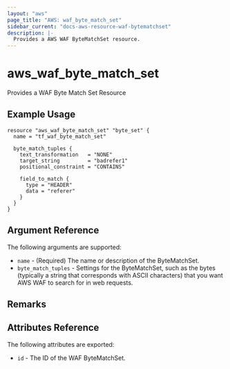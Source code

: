 ```yaml
---
layout: "aws"
page_title: "AWS: waf_byte_match_set"
sidebar_current: "docs-aws-resource-waf-bytematchset"
description: |-
  Provides a AWS WAF ByteMatchSet resource.
---
```


# aws\_waf\_byte\_match\_set

Provides a WAF Byte Match Set Resource

## Example Usage

```hcl
resource "aws_waf_byte_match_set" "byte_set" {
  name = "tf_waf_byte_match_set"

  byte_match_tuples {
    text_transformation   = "NONE"
    target_string         = "badrefer1"
    positional_constraint = "CONTAINS"

    field_to_match {
      type = "HEADER"
      data = "referer"
    }
  }
}
```

## Argument Reference

The following arguments are supported:

* `name` - (Required) The name or description of the ByteMatchSet.
* `byte_match_tuples` - Settings for the ByteMatchSet, such as the bytes (typically a string that corresponds with ASCII characters) that you want AWS WAF to search for in web requests.

## Remarks

## Attributes Reference

The following attributes are exported:

* `id` - The ID of the WAF ByteMatchSet.
